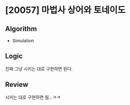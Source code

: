 # [20057] 마법사 상어와 토네이도
## Algorithm
- Simulation
## Logic
진짜 그냥 시키는 대로 구현하면 된다.
## Review
시키는 대로 구현하면 됨...ㅋㅋ
